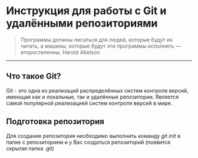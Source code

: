 # **Инструкция для работы с Git и удалёнными репозиториями**
> Программы должны писаться для людей, которые будут их читать, а машины, которые будут эти программы исполнять — второстепенны. Harold Abelson

***
## Что такое Git?
Git - это одна из реализаций распределённых систем контроля версий, имеющая как и локальные, так и удалённые репозитории. Является самой популярной реализацией систем контроля версий в мире.

## Подготовка репозитория
Для создание репозитория необходимо выполнить команду *git init* в папке с репозиторием и у Вас создаться репозиторий (появится скрытая папка .git)


